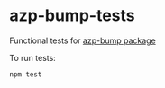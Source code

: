 # azp-bump-tests
Functional tests for [azp-bump package][azp-bump-url]  

To run tests:
```sh
npm test
```

[azp-bump-url]: https://www.npmjs.com/package/azp-bump

